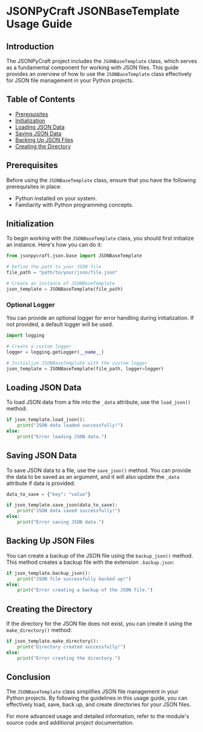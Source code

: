 # JSONPyCraft JSONBaseTemplate Usage Guide

## Introduction

The JSONPyCraft project includes the `JSONBaseTemplate` class, which serves as a fundamental component for working with JSON files. This guide provides an overview of how to use the `JSONBaseTemplate` class effectively for JSON file management in your Python projects.

## Table of Contents

- [Prerequisites](#prerequisites)
- [Initialization](#initialization)
- [Loading JSON Data](#loading-json-data)
- [Saving JSON Data](#saving-json-data)
- [Backing Up JSON Files](#backing-up-json-files)
- [Creating the Directory](#creating-the-directory)

## Prerequisites

Before using the `JSONBaseTemplate` class, ensure that you have the following prerequisites in place:

- Python installed on your system.
- Familiarity with Python programming concepts.

## Initialization

To begin working with the `JSONBaseTemplate` class, you should first initialize an instance. Here's how you can do it:

```python
from jsonpycraft.json.base import JSONBaseTemplate

# Define the path to your JSON file
file_path = "path/to/your/json/file.json"

# Create an instance of JSONBaseTemplate
json_template = JSONBaseTemplate(file_path)
```

### Optional Logger

You can provide an optional logger for error handling during initialization. If not provided, a default logger will be used.

```python
import logging

# Create a custom logger
logger = logging.getLogger(__name__)

# Initialize JSONBaseTemplate with the custom logger
json_template = JSONBaseTemplate(file_path, logger=logger)
```

## Loading JSON Data

To load JSON data from a file into the `_data` attribute, use the `load_json()` method:

```python
if json_template.load_json():
    print("JSON data loaded successfully!")
else:
    print("Error loading JSON data.")
```

## Saving JSON Data

To save JSON data to a file, use the `save_json()` method. You can provide the data to be saved as an argument, and it will also update the `_data` attribute if data is provided:

```python
data_to_save = {"key": "value"}

if json_template.save_json(data_to_save):
    print("JSON data saved successfully!")
else:
    print("Error saving JSON data.")
```

## Backing Up JSON Files

You can create a backup of the JSON file using the `backup_json()` method. This method creates a backup file with the extension `.backup.json`:

```python
if json_template.backup_json():
    print("JSON file successfully backed up!")
else:
    print("Error creating a backup of the JSON file.")
```

## Creating the Directory

If the directory for the JSON file does not exist, you can create it using the `make_directory()` method:

```python
if json_template.make_directory():
    print("Directory created successfully!")
else:
    print("Error creating the directory.")
```

## Conclusion

The `JSONBaseTemplate` class simplifies JSON file management in your Python projects. By following the guidelines in this usage guide, you can effectively load, save, back up, and create directories for your JSON files.

For more advanced usage and detailed information, refer to the module's source code and additional project documentation.

